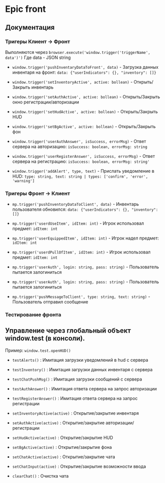 # Epic front

## Документация

### Тригеры **Клиент -> Фронт**

Выполняются через `browser.execute('window.trigger('triggerName', data')')`
Где data - JSON string

- `window.trigger('pushInventaryDataToFront', data)` - Загрузка данных инвентаря на фронт: `data: {"userIndicators": {}, "inventory": []}`

- `window.trigger('setInventoryActive', active: bollean)` - Открыть/Закрыть инвентарь

- `window.trigger('setAuthActive', active: bollean)` - Открыть/Закрыть окно регистрации/авторизации

- `window.trigger('setHudActive', active: bollean)` - Открыть/Закрыть HUD

- `window.trigger('setBgActive', active: bollean)` - Открыть/Закрыть фон

- `window.trigger('userAuthAnswer', isSuccess, errorMsg)` - Ответ сервера на авторизацию: `isSuccess: boolean, errorMsg: string`

- `window.trigger('userRegisterAnswer', isSuccess, errorMsg)` - Ответ сервера на регистрацию: `isSuccess: boolean, errorMsg: string'`

- `window.trigger('addAlert', type, text)` - Прислать уведомление в HUD: `type: string, text: string | types: ['confirm', 'error', 'warning']`

### Тригеры **Фронт -> Клиент**

- `mp.trigger('pushInventoryDataToClient', data)` - Инвентарь пользователя обновился: `data: {"userIndicators": {}, "inventory": []}`

- `mp.trigger('userdUseItem', idItem: int)` - Игрок использовал предмет: `idItem: int`

- `mp.trigger('userEquippedItem', idItem: int)` - Игрок надел предмет: `idItem: int`

- `mp.trigger('userdPullOfItem', idItem: int)` - Игрок использовал предмет: `idItem: int`

- `mp.trigger('userAuth', login: string, pass: string)` - Пользователь пытается залогиниться

- `mp.trigger('userAuth', login: string, pass: string)` - Пользователь пытается залогиниться

- `mp.trigger('pushMessageToClient', type: string, text: string)` - Пользователь отправил сообщение

### Тестирование фронта

## Управление через глобальный объект window.test (в консоли).

Пример: `window.test.openHUD()`

- `testAlerts()` : Имитация загрузки уведомлений в hud с сервера

- `testInventory()` : Имитация загрузки данных инвентаря с сервера

- `testChatPushMsg()` : Имитация загрузки сообщений с сервера

- `testAuthAnswer()` : Имитация ответа сервера на запрос авторизации

- `testRegisterAnswer()` : Имитация ответа сервера на запрос регистрации

- `setInventoryActive(active)` : Открытие/закрытие инвентаря

- `setAuthActive(active)` : Открытие/закрытие авторизации/регистрации

- `setHudActive(active)` : Открытие/закрытие HUD

- `setBgActive(active)` : Открытие/закрытие фона

- `setChatActive(active)` : Открытие/закрытие чата

- `setChatInput(active)` : Открытие/закрытие возможности ввода

- `clearChat()` : Очистка чата
